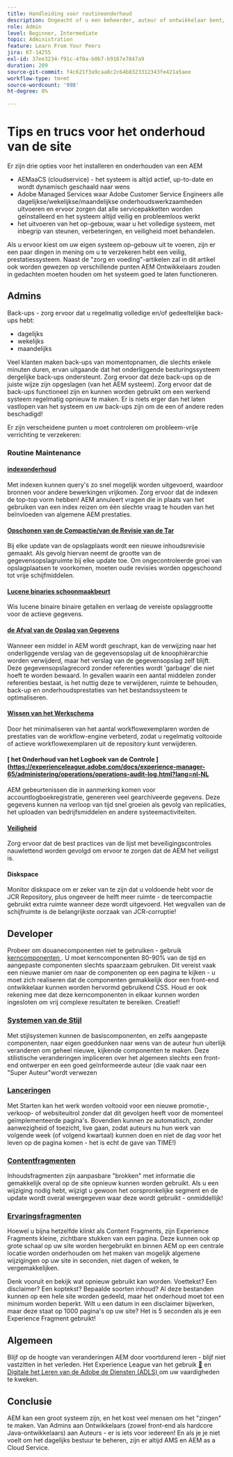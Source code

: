 ```yaml
---
title: Handleiding voor routineonderhoud
description: Ongeacht of u een beheerder, auteur of ontwikkelaar bent, siteonderhoud raakt elk aspect van uw AEM Sites-instantie. Gebruik deze handleiding om ervoor te zorgen dat uw strategie is ingesteld voor succes.
role: Admin
level: Beginner, Intermediate
topic: Administration
feature: Learn From Your Peers
jira: KT-14255
exl-id: 37ee3234-f91c-4f0a-b0b7-b9167e7847a9
duration: 209
source-git-commit: f4c621f3a9caa8c2c64b8323312343fe421a5aee
workflow-type: tm+mt
source-wordcount: '998'
ht-degree: 0%

---
```


# Tips en trucs voor het onderhoud van de site

Er zijn drie opties voor het installeren en onderhouden van een AEM

* AEMaaCS (cloudservice) - het systeem is altijd actief, up-to-date en wordt dynamisch geschaald naar wens
* Adobe Managed Services waar Adobe Customer Service Engineers alle dagelijkse/wekelijkse/maandelijkse onderhoudswerkzaamheden uitvoeren en ervoor zorgen dat alle servicepakketten worden geïnstalleerd en het systeem altijd veilig en probleemloos werkt
* het uitvoeren van het op-gebouw, waar u het volledige systeem, met inbegrip van steunen, verbeteringen, en veiligheid moet behandelen.

Als u ervoor kiest om uw eigen systeem op-gebouw uit te voeren, zijn er een paar dingen in mening om u te verzekeren hebt een veilig, prestatiessysteem. Naast de &quot;zorg en voeding&quot;-artikelen zal in dit artikel ook worden gewezen op verschillende punten AEM Ontwikkelaars zouden in gedachten moeten houden om het systeem goed te laten functioneren.

## Admins

Back-ups - zorg ervoor dat u regelmatig volledige en/of gedeeltelijke back-ups hebt:

* dagelijks
* wekelijks
* maandelijks

Veel klanten maken back-ups van momentopnamen, die slechts enkele minuten duren, ervan uitgaande dat het onderliggende besturingssysteem dergelijke back-ups ondersteunt. Zorg ervoor dat deze back-ups op de juiste wijze zijn opgeslagen (van het AEM systeem). Zorg ervoor dat de back-ups functioneel zijn en kunnen worden gebruikt om een werkend systeem regelmatig opnieuw te maken. Er is niets erger dan het laten vastlopen van het systeem en uw back-ups zijn om de een of andere reden beschadigd!

Er zijn verscheidene punten u moet controleren om probleem-vrije verrichting te verzekeren:

### Routine Maintenance

#### [ indexonderhoud ](https://experienceleague.adobe.com/docs/experience-manager-65/deploying/practices/best-practices-for-queries-and-indexing.html?lang=nl-NL)

Met indexen kunnen query&#39;s zo snel mogelijk worden uitgevoerd, waardoor bronnen voor andere bewerkingen vrijkomen. Zorg ervoor dat de indexen de top-top vorm hebben! AEM annuleert vragen die in plaats van het gebruiken van een index reizen om één slechte vraag te houden van het beïnvloeden van algemene AEM prestaties.

#### [ Opschonen van de Compactie/van de Revisie van de Tar ](https://experienceleague.adobe.com/docs/experience-manager-65/deploying/deploying/revision-cleanup.html?lang=nl-NL)

Bij elke update van de opslagplaats wordt een nieuwe inhoudsrevisie gemaakt. Als gevolg hiervan neemt de grootte van de gegevensopslagruimte bij elke update toe. Om ongecontroleerde groei van opslagplaatsen te voorkomen, moeten oude revisies worden opgeschoond tot vrije schijfmiddelen.

#### [ Lucene binaries schoonmaakbeurt ](https://experienceleague.adobe.com/docs/experience-manager-65/administering/operations/operations-dashboard.html?lang=nl-NL#automated-maintenance-tasks)

Wis lucene binaire binaire getallen en verlaag de vereiste opslaggrootte voor de actieve gegevens.

#### [ de Afval van de Opslag van Gegevens ](https://experienceleague.adobe.com/docs/experience-manager-65/administering/operations/data-store-garbage-collection.html?lang=nl-NL)

Wanneer een middel in AEM wordt geschrapt, kan de verwijzing naar het onderliggende verslag van de gegevensopslag uit de knoophiërarchie worden verwijderd, maar het verslag van de gegevensopslag zelf blijft. Deze gegevensopslagrecord zonder referenties wordt &#39;garbage&#39; die niet hoeft te worden bewaard. In gevallen waarin een aantal middelen zonder referenties bestaat, is het nuttig deze te verwijderen, ruimte te behouden, back-up en onderhoudsprestaties van het bestandssysteem te optimaliseren.

#### [ Wissen van het Werkschema ](https://experienceleague.adobe.com/docs/experience-manager-65/administering/operations/workflows-administering.html?lang=nl-NL)

Door het minimaliseren van het aantal workflowexemplaren worden de prestaties van de workflow-engine verbeterd, zodat u regelmatig voltooide of actieve workflowexemplaren uit de repository kunt verwijderen.

#### [ het Onderhoud van het Logboek van de Controle ] (https://experienceleague.adobe.com/docs/experience-manager-65/administering/operations/operations-audit-log.html?lang=nl-NL

AEM gebeurtenissen die in aanmerking komen voor accountlogboekregistratie, genereren veel gearchiveerde gegevens. Deze gegevens kunnen na verloop van tijd snel groeien als gevolg van replicaties, het uploaden van bedrijfsmiddelen en andere systeemactiviteiten.

#### [ Veiligheid ](https://experienceleague.adobe.com/docs/experience-manager-65/administering/security/security-checklist.html?lang=nl-NL)

Zorg ervoor dat de best practices van de lijst met beveiligingscontroles nauwlettend worden gevolgd om ervoor te zorgen dat de AEM het veiligst is.

#### Diskspace

Monitor diskspace om er zeker van te zijn dat u voldoende hebt voor de JCR Repository, plus ongeveer de helft meer ruimte - de teercompactie gebruikt extra ruimte wanneer deze wordt uitgevoerd. Het wegvallen van de schijfruimte is de belangrijkste oorzaak van JCR-corruptie!

## Developer

Probeer om douanecomponenten niet te gebruiken - gebruik [ kerncomponenten ](https://www.aemcomponents.dev/). U moet kerncomponenten 80-90% van de tijd en aangepaste componenten slechts spaarzaam gebruiken. Dit vereist vaak een nieuwe manier om naar de componenten op een pagina te kijken - u moet zich realiseren dat de componenten gemakkelijk door een front-end ontwikkelaar kunnen worden hervormd gebruikend CSS. Houd er ook rekening mee dat deze kerncomponenten in elkaar kunnen worden ingesloten om vrij complexe resultaten te bereiken. Creatief!

### [ Systemen van de Stijl ](https://experienceleague.adobe.com/docs/experience-manager-65/authoring/siteandpage/style-system.html?lang=nl-NL)

Met stijlsystemen kunnen de basiscomponenten, en zelfs aangepaste componenten, naar eigen goeddunken naar wens van de auteur hun uiterlijk veranderen om geheel nieuwe, kijkende componenten te maken. Deze stilistische veranderingen impliceren over het algemeen slechts een front-end ontwerper en een goed geïnformeerde auteur (die vaak naar een &quot;Super Auteur&quot;wordt verwezen

### [ Lanceringen ](https://experienceleague.adobe.com/docs/experience-manager-cloud-service/content/sites/authoring/launches/overview.html?lang=nl-NL)

Met Starten kan het werk worden voltooid voor een nieuwe promotie-, verkoop- of websiteuitrol zonder dat dit gevolgen heeft voor de momenteel geïmplementeerde pagina&#39;s. Bovendien kunnen ze automatisch, zonder aanwezigheid of toezicht, live gaan, zodat auteurs nu hun werk van volgende week (of volgend kwartaal) kunnen doen en niet de dag voor het leven op de pagina komen - het is echt de gave van TIME!)

### [Contentfragmenten](https://experienceleague.adobe.com/docs/experience-manager-65/assets/fragments/content-fragments.html?lang=nl-NL)

Inhoudsfragmenten zijn aanpasbare &quot;brokken&quot; met informatie die gemakkelijk overal op de site opnieuw kunnen worden gebruikt. Als u een wijziging nodig hebt, wijzigt u gewoon het oorspronkelijke segment en de update wordt overal weergegeven waar deze wordt gebruikt - onmiddellijk!

### [Ervaringsfragmenten](https://experienceleague.adobe.com/docs/experience-manager-learn/sites/experience-fragments/experience-fragments-feature-video-use.html?lang=nl-NL)

Hoewel u bijna hetzelfde klinkt als Content Fragments, zijn Experience Fragments kleine, zichtbare stukken van een pagina. Deze kunnen ook op grote schaal op uw site worden hergebruikt en binnen AEM op een centrale locatie worden onderhouden om het maken van mogelijk algemene wijzigingen op uw site in seconden, niet dagen of weken, te vergemakkelijken.

Denk vooruit en bekijk wat opnieuw gebruikt kan worden. Voettekst? Een disclaimer? Een koptekst? Bepaalde soorten inhoud? Al deze bestanden kunnen op een hele site worden gedeeld, maar het onderhoud moet tot een minimum worden beperkt. Wilt u een datum in een disclaimer bijwerken, maar deze staat op 1000 pagina&#39;s op uw site? Het is 5 seconden als je een Experience Fragment gebruikt!

## Algemeen

Blijf op de hoogte van veranderingen AEM door voortdurend leren - blijf niet vastzitten in het verleden. Het Experience League van het gebruik [&#128279;](https://experienceleague.adobe.com/docs/experience-manager-learn/sites/overview.html?lang=nl-NL) en [ Digitale het Leren van de Adobe de Diensten (ADLS) ](https://learning.adobe.com/) om uw vaardigheden te kweken.

## Conclusie

AEM kan een groot systeem zijn, en het kost veel mensen om het &quot;zingen&quot; te maken. Van Admins aan Ontwikkelaars (zowel front-end als hardcore Java-ontwikkelaars) aan Auteurs - er is iets voor iedereen! En als je je niet voelt om het dagelijks bestuur te beheren, zijn er altijd AMS en AEM as a Cloud Service.
